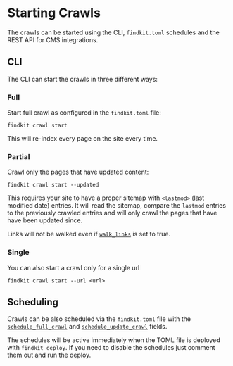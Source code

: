 # Starting Crawls

The crawls can be started using the CLI, `findkit.toml` schedules and the REST
API for CMS integrations.

## CLI

The CLI can start the crawls in three different ways:

### Full

Start full crawl as configured in the `findkit.toml` file:

```
findkit crawl start
```

This will re-index every page on the site every time.

### Partial

Crawl only the pages that have updated content:

```
findkit crawl start --updated
```

This requires your site to have a proper sitemap with `<lastmod>` (last modified
date) entries. It will read the sitemap, compare the `lastmod` entries to the
previously crawled entries and will only crawl the pages that have have been
updated since.

Links will not be walked even if
[`walk_links`](/crawler/toml/#walk_links-boolean) is set to true.

### Single

You can also start a crawl only for a single url

```
findkit crawl start --url <url>
```

## Scheduling

Crawls can be also scheduled via the `findkit.toml` file with the
[`schedule_full_crawl`](/crawler/toml/#schedule_full_crawl) and
[`schedule_update_crawl`](/crawler/toml/#schedule_update_crawl) fields.

The schedules will be active immediately when the TOML file
is deployed with `findkit deploy`. If you need to disable the
schedules just comment them out and run the deploy.
